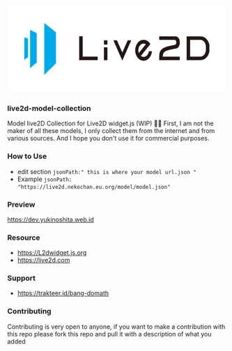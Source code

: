 <p align="center"><img src="img/Live2D.png" width="500px" height="200px"></center>

### live2d-model-collection
Model live2D Collection for Live2D widget.js (WIP)  💃👚
First, I am not the maker of all these models, I only collect them from the internet and from various sources. And I hope you don't use it for commercial purposes.
### How to Use
- edit section `jsonPath:" this is where your model url.json "`
- Example `jsonPath: "https://live2d.nekochan.eu.org/model/model.json"`
### Preview
https://dev.yukinoshita.web.id
### Resource
- https://L2dwidget.js.org
- https://live2d.com
### Support
- https://trakteer.id/bang-domath
### Contributing
Contributing is very open to anyone, if you want to make a contribution with this repo please fork this repo and pull it with a description of what you added






